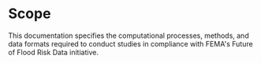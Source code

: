 # Scope
This documentation specifies the computational processes, methods, and data formats
required to conduct studies in compliance with FEMA's Future of Flood Risk Data
initiative.
